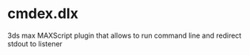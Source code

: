 # cmdex.dlx
3ds max MAXScript plugin that allows to run command line and redirect stdout to listener
